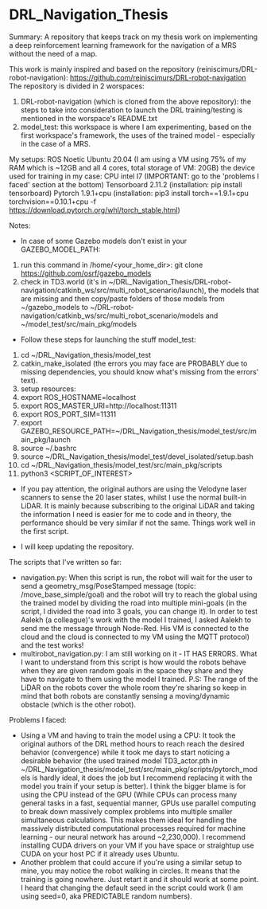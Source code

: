 # DRL_Navigation_Thesis
Summary: A repository that keeps track on my thesis work on implementing a deep reinforcement learning framework for the navigation of a MRS without the need of a map.

This work is mainly inspired and based on the repository (reiniscimurs/DRL-robot-navigation): https://github.com/reiniscimurs/DRL-robot-navigation
The repository is divided in 2 worspaces:
1. DRL-robot-navigation (which is cloned from the above repository): the steps to take into consideration to launch the DRL training/testing is mentioned in the worspace's README.txt
2. model_test: this workspace is where I am experimenting, based on the first workspace's framework, the uses of the trained model - especially in the case of a MRS.

My setups: 
ROS Noetic
Ubuntu 20.04 (I am using a VM using 75% of my RAM which is ~12GB and all 4 cores, total storage of VM: 20GB)
the device used for training in my case: CPU intel I7 (IMPORTANT: go to the 'problems I faced' section at the bottom)
Tensorboard 2.11.2 (installation: pip install tensorboard)
Pytorch 1.9.1+cpu (installation:  pip3 install torch==1.9.1+cpu torchvision==0.10.1+cpu -f https://download.pytorch.org/whl/torch_stable.html)

Notes:
- In case of some Gazebo models don't exist in your GAZEBO_MODEL_PATH:
1. run this command in /home/<your_home_dir>: git clone https://github.com/osrf/gazebo_models
2. check in TD3.world (it's in ~/DRL_Navigation_Thesis/DRL-robot-navigation/catkinb_ws/src/multi_robot_scenario/launch), the models that are missing and then copy/paste folders of those models from ~/gazebo_models to ~/DRL-robot-navigation/catkinb_ws/src/multi_robot_scenario/models and ~/model_test/src/main_pkg/models

- Follow these steps for launching the stuff model_test:
1. cd ~/DRL_Navigation_thesis/model_test
2. catkin_make_isolated (the errors you may face are PROBABLY due to missing dependencies, you should know what's missing from the errors' text).
3. setup resources:
4. export ROS_HOSTNAME=localhost
5. export ROS_MASTER_URI=http://localhost:11311
6. export ROS_PORT_SIM=11311
7. export GAZEBO_RESOURCE_PATH=~/DRL_Navigation_thesis/model_test/src/main_pkg/launch
8. source ~/.bashrc
9. source ~/DRL_Navigation_thesis/model_test/devel_isolated/setup.bash
10. cd ~/DRL_Navigation_thesis/model_test/src/main_pkg/scripts
11. python3 <SCRIPT_OF_INTEREST>

- If you pay attention, the original authors are using the Velodyne laser scanners to sense the 20 laser states, whilst I use the normal built-in LiDAR. It is mainly because subscribing to the original LiDAR and taking the information I need is easier for me to code and in theory, the performance should be very similar if not the same. Things work well in the first script.

- I will keep updating the repository.

The scripts that I've written so far:
- navigation.py: When this script is run, the robot will wait for the user to send a geometry_msg/PoseStamped message (topic: /move_base_simple/goal) and the robot will try to reach the global using the trained model by dividing the road into multiple mini-goals (in the script, I divided the road into 3 goals, you can change it). In order to test Aalekh (a colleague)'s work with the model I trained, I asked Aalekh to send me the message through Node-Red. His VM is connected to the cloud and the cloud is connected to my VM using the MQTT protocol) and the test works!
- multirobot_navigation.py: I am still working on it - IT HAS ERRORS. What I want to understand from this script is how would the robots behave when they are given random goals in the space they share and they have to navigate to them using the model I trained. P.S: The range of the LiDAR on the robots cover the whole room they're sharing so keep in mind that both robots are constantly sensing a moving/dynamic obstacle (which is the other robot).

Problems I faced:
- Using a VM and having to train the model using a CPU: It took the original authors of the DRL method hours to reach reach the desired behavior (convergence) while it took me days to start noticing a desirable behavior (the used trained model TD3_actor.pth in ~/DRL_Navigation_thesis/model_test/src/main_pkg/scripts/pytorch_models is hardly ideal,  it does the job but I recommend replacing it with the model you train if your setup is better). I think the bigger blame is for using the CPU instead of the GPU (While CPUs can process many general tasks in a fast, sequential manner, GPUs use parallel computing to break down massively complex problems into multiple smaller simultaneous calculations. This makes them ideal for handling the massively distributed computational processes required for machine learning - our neural network has around ~2,230,000). I recommend installing CUDA drivers on your VM if you have space or straightup use CUDA on your host PC if it already uses Ubuntu.
- Another problem that could accure if you're using a similar setup to mine, you may notice the robot walking in circles. It means that the training is going nowhere. Just retart it and it should work at some point. I heard that changing the default seed in the script could work (I am using seed=0, aka PREDICTABLE random numbers).
